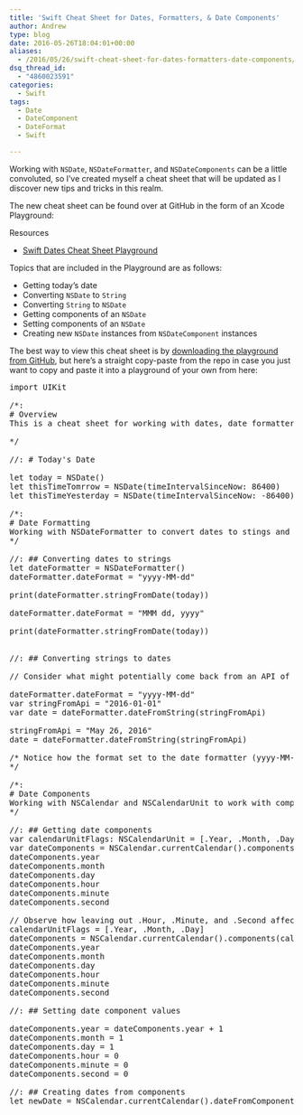```yaml
---
title: 'Swift Cheat Sheet for Dates, Formatters, & Date Components'
author: Andrew
type: blog
date: 2016-05-26T18:04:01+00:00
aliases:
  - /2016/05/26/swift-cheat-sheet-for-dates-formatters-date-components/
dsq_thread_id:
  - "4860023591"
categories:
  - Swift
tags:
  - Date
  - DateComponent
  - DateFormat
  - Swift

---
```

Working with `NSDate`, `NSDateFormatter`, and `NSDateComponents` can be a little convoluted, so I&#8217;ve created myself a cheat sheet that will be updated as I discover new tips and tricks in this realm.

The new cheat sheet can be found over at GitHub in the form of an Xcode Playground:

<div class="resources">
  <div class="resources-header">
    Resources
  </div>
  
  <ul class="resources-content">
    <li>
      <i class="fa fa-github fa-lg"></i> <a href="https://github.com/andrewcbancroft/SwiftDatesCheatSheet" title="Swift Dates Cheat Sheet Playground" target="_blank">Swift Dates Cheat Sheet Playground</a>
    </li>
  </ul>
</div>

Topics that are included in the Playground are as follows:

  * Getting today&#8217;s date
  * Converting `NSDate` to `String`
  * Converting `String` to `NSDate`
  * Getting components of an `NSDate`
  * Setting components of an `NSDate`
  * Creating new `NSDate` instances from `NSDateComponent` instances

The best way to view this cheat sheet is by <a href="https://github.com/andrewcbancroft/SwiftDatesCheatSheet" target="_blank">downloading the playground from GitHub</a>, but here&#8217;s a straight copy-paste from the repo in case you just want to copy and paste it into a playground of your own from here:

<pre class="lang:swift decode:true " title="SwiftDateCheatSheet.playground" >import UIKit

/*: 
# Overview
This is a cheat sheet for working with dates, date formatters, and date components.

*/

//: # Today's Date

let today = NSDate()
let thisTimeTomrrow = NSDate(timeIntervalSinceNow: 86400)
let thisTimeYesterday = NSDate(timeIntervalSinceNow: -86400)

/*: 
# Date Formatting
Working with NSDateFormatter to convert dates to stings and vice-versa
*/

//: ## Converting dates to strings
let dateFormatter = NSDateFormatter()
dateFormatter.dateFormat = "yyyy-MM-dd"

print(dateFormatter.stringFromDate(today))

dateFormatter.dateFormat = "MMM dd, yyyy"

print(dateFormatter.stringFromDate(today))


//: ## Converting strings to dates

// Consider what might potentially come back from an API of some sort and set a dateFormatter's dateFormat property appropriately...

dateFormatter.dateFormat = "yyyy-MM-dd"
var stringFromApi = "2016-01-01"
var date = dateFormatter.dateFromString(stringFromApi)

stringFromApi = "May 26, 2016"
date = dateFormatter.dateFromString(stringFromApi)

/* Notice how the format set to the date formatter (yyyy-MM-dd) differs from the format that came back from the API (MMM dd, yyyy), which resulted in `date` being nil.
*/

/*:
# Date Components
Working with NSCalendar and NSCalendarUnit to work with components of dates.
*/

//: ## Getting date components
var calendarUnitFlags: NSCalendarUnit = [.Year, .Month, .Day, .Hour, .Minute, .Second]
var dateComponents = NSCalendar.currentCalendar().components(calendarUnitFlags, fromDate: NSDate())
dateComponents.year
dateComponents.month
dateComponents.day
dateComponents.hour
dateComponents.minute
dateComponents.second

// Observe how leaving out .Hour, .Minute, and .Second affects the values of those components of a date:
calendarUnitFlags = [.Year, .Month, .Day]
dateComponents = NSCalendar.currentCalendar().components(calendarUnitFlags, fromDate: NSDate())
dateComponents.year
dateComponents.month
dateComponents.day
dateComponents.hour
dateComponents.minute
dateComponents.second

//: ## Setting date component values

dateComponents.year = dateComponents.year + 1
dateComponents.month = 1
dateComponents.day = 1
dateComponents.hour = 0
dateComponents.minute = 0
dateComponents.second = 0

//: ## Creating dates from components
let newDate = NSCalendar.currentCalendar().dateFromComponents(dateComponents)


</pre>